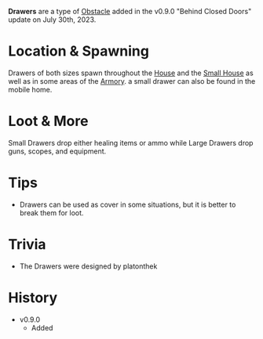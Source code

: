 **Drawers** are a type of [Obstacle](/obstacles) added in the v0.9.0 "Behind Closed Doors" update on July 30th, 2023.

# Location & Spawning

Drawers of both sizes spawn throughout the [House](/buildings/house) and the [Small House](/buildings/small_house) as well as in some areas of the [Armory](/buildings/armory). a small drawer can also be found in the mobile home.

# Loot & More

Small Drawers drop either healing items or ammo while Large Drawers drop guns, scopes, and equipment.

# Tips

- Drawers can be used as cover in some situations, but it is better to break them for loot.

# Trivia

- The Drawers were designed by platonthek

# History

- v0.9.0
  - Added
